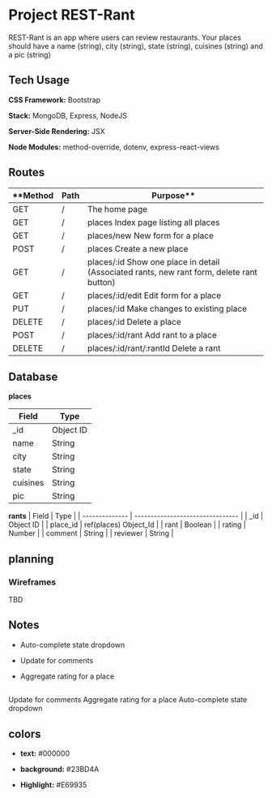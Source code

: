# Project REST-Rant

 REST-Rant is an app where users can review restaurants.
 Your places should have a name (string), city (string), state (string), cuisines (string) and a pic (string)

## Tech Usage

**CSS Framework:** Bootstrap

**Stack:** MongoDB, Express, NodeJS

**Server-Side Rendering:** JSX

**Node Modules:** method-override, dotenv, express-react-views

## Routes
| **Method |	Path |	Purpose** |
| ------- | -------------------------------------- | -------------------------------- |
| GET |	/ |	The home page |
| GET |	/ | places	Index page listing all places |
| GET |	/ | places/new	New form for a place |
| POST |	/ | places	Create a new place |
| GET | 	/ | places/:id	Show one place in detail (Associated rants, new rant form, delete rant button) |
| GET | 	/ | places/:id/edit	Edit form for a place |
| PUT |	/ | places/:id	Make changes to existing place |
| DELETE	| / | places/:id	Delete a place |
| POST |	/ | places/:id/rant	Add rant to a place |
| DELETE |	/ | places/:id/rant/:rantId	Delete a rant |

## Database

**places**

| Field |	Type |
| ----------------- | ---------------------- |
| _id |	Object ID |
| name |	String |
| city |	String |
| state |	String |
| cuisines |	String |
| pic |	String |

**rants**
| Field |	Type |
| -------------- | -------------------------------- |
| _id |	Object ID |
| place_id |	ref(places) Object_Id |
| rant |	Boolean |
| rating |	Number |
| comment |	String |
| reviewer |	String |

## planning

### Wireframes
TBD

## Notes
- Auto-complete state dropdown
* Update for comments
+ Aggregate rating for a place

##
 Update for comments
Aggregate rating for a place
Auto-complete state dropdown

## colors
- **text:** #000000
* **background:** #23BD4A
+ **Highlight:** #E69935